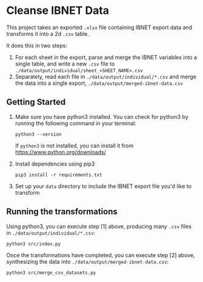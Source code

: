 # Cleanse IBNET Data

This project takes an exported `.xlsx` file containing IBNET export data and transforms it into a 2d `.csv` table.

It does this in two steps:

1. For each sheet in the export, parse and merge the IBNET variables into a single table, and write a new `.csv` file to `./data/output/individual/sheet_<SHEET_NAME>.csv`
2. Separately, read each file in `./data/output/individual/*.csv` and merge the data into a single export, `./data/output/merged-ibnet-data.csv`

## Getting Started

1. Make sure you have python3 installed. You can check for python3 by running the following command in your terminal:
    
    ```
    python3 --version
    ```

    If `python3` is not installed, you can install it from <https://www.python.org/downloads/>



2. Install dependencies using pip3

    ```
    pip3 install -r requirements.txt
    ```

3. Set up your `data` directory to include the IBNET export file you'd like to transform

## Running the transformations

Using python3, you can execute step [1] above, producing many `.csv` files in `./data/output/individual/*.csv`:

```
python3 src/index.py
```

Once the transformations have completed, you can execute step [2] above, synthesizing the data into `./data/output/merged-ibnet-data.csv`:

```
python3 src/merge_csv_datasets.py
```
